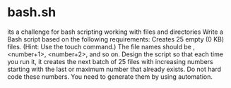 # bash.sh
its a challenge for bash scripting working with files and directories
Write a Bash script based on the following requirements:
Creates 25 empty (0 KB) files. (Hint: Use the touch command.)
The file names should be <yourName><number>, <yourName><number+1>, <yourName><number+2>, and so on.
Design the script so that each time you run it, it creates the next batch of 25 files with increasing numbers starting with the last or maximum number that already exists.
Do not hard code these numbers. You need to generate them by using automation.
